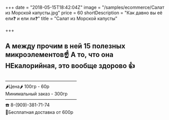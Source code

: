 +++
date = "2018-05-15T18:42:04Z"
image = "/samples/ecommerce/Cалат из Морской капусты.jpg"
price = 60
shortDescription = "Как давно вы её ели❓ и ели ли❓"
title = "Cалат из Морской капусты"


+++
## А между прочим в ней 15 полезных микроэлементов☝️ А то, что она НЕкалорийная, это вообще здорово 👍  
————————————————  
🌶Цена🌶 100гр - 60р  
Минимальный заказ - 300гр  
————————————————  
☎️ 8-(909)-381-71-74  
🚗Бесплатная доставка от 600р  

